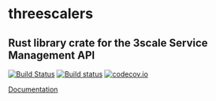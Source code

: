 # threescalers

## Rust library crate for the 3scale Service Management API

[![Build Status](https://travis-ci.org/3scale-rs/threescalers.svg?branch=master)](https://travis-ci.org/3scale-rs/threescalers)
[![Build status](https://ci.appveyor.com/api/projects/status/gf7okt6bbiqf2l1d/branch/master?svg=true)](https://ci.appveyor.com/project/3scale-rs/threescalers/branch/master)
[![codecov.io](https://codecov.io/gh/3scale-rs/threescalers/coverage.svg?branch=master)](https://codecov.io/gh/3scale-rs/threescalers/branch/master)

[Documentation](https://3scale-rs.github.io/threescalers/)
